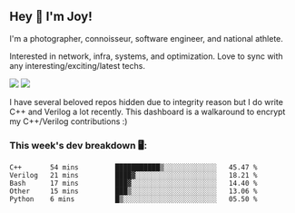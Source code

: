 ## Hey 👋 I'm Joy! 
I'm a photographer, connoisseur, software engineer, and national athlete. 

Interested in network, infra, systems, and optimization. Love to sync with any interesting/exciting/latest techs. 

<img src ="https://github-readme-stats.vercel.app/api?username=joyhuan&show_icons=true&count_private=true&theme=dracula" />

<img src="https://github-readme-stats.vercel.app/api/top-langs/?username=joyhuan&theme=dracula" />

I have several beloved repos hidden due to integrity reason but I do write C++ and Verilog a lot recently. This dashboard is a walkaround to encrypt my C++/Verilog contributions :)

### This week's dev breakdown 🖥:
<!--START_SECTION:waka-->
```text
C++       54 mins         ███████████▒░░░░░░░░░░░░░   45.47 % 
Verilog   21 mins         ████▓░░░░░░░░░░░░░░░░░░░░   18.21 % 
Bash      17 mins         ███▓░░░░░░░░░░░░░░░░░░░░░   14.40 % 
Other     15 mins         ███▒░░░░░░░░░░░░░░░░░░░░░   13.06 % 
Python    6 mins          █▒░░░░░░░░░░░░░░░░░░░░░░░   05.50 % 
```
<!--END_SECTION:waka-->


